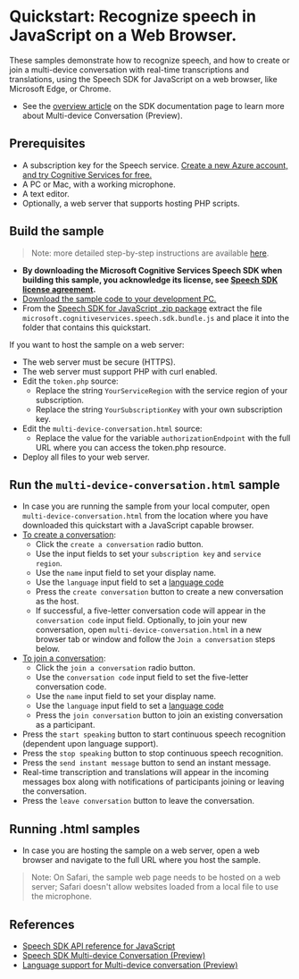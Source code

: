 # Quickstart: Recognize speech in JavaScript on a Web Browser.

These samples demonstrate how to recognize speech, and how to create or join a multi-device conversation with real-time transcriptions and translations, using the Speech SDK for JavaScript on a web browser, like Microsoft Edge, or Chrome.
* See the [overview article](https://docs.microsoft.com/azure/cognitive-services/speech-service/multi-device-conversation) on the SDK documentation page to learn more about Multi-device Conversation (Preview).

## Prerequisites

* A subscription key for the Speech service. [Create a new Azure account, and try Cognitive Services for free.](https://azure.microsoft.com/free/cognitive-services/)
* A PC or Mac, with a working microphone.
* A text editor.
* Optionally, a web server that supports hosting PHP scripts.

## Build the sample

> Note: more detailed step-by-step instructions are available [here](https://docs.microsoft.com/azure/cognitive-services/speech-service/quickstart-js-browser).

* **By downloading the Microsoft Cognitive Services Speech SDK when building this sample, you acknowledge its license, see [Speech SDK license agreement](https://docs.microsoft.com/azure/cognitive-services/speech-service/license).**
* [Download the sample code to your development PC.](/README.md#get-the-samples)
* From the [Speech SDK for JavaScript .zip package](https://aka.ms/csspeech/jsbrowserpackage) extract the file
  `microsoft.cognitiveservices.speech.sdk.bundle.js` and place it into the folder that contains this quickstart.

If you want to host the sample on a web server:

* The web server must be secure (HTTPS).
* The web server must support PHP with curl enabled.
* Edit the `token.php` source:
  * Replace the string `YourServiceRegion` with the service region of your subscription.
  * Replace the string `YourSubscriptionKey` with your own subscription key.
* Edit the  `multi-device-conversation.html` source:
  * Replace the value for the variable `authorizationEndpoint` with the full URL where you can access the token.php resource.
* Deploy all files to your web server.
  
## Run the `multi-device-conversation.html` sample

* In case you are running the sample from your local computer, open `multi-device-conversation.html` from the location where you have downloaded this quickstart with a JavaScript capable browser.
* [To create a conversation](https://docs.microsoft.com/azure/cognitive-services/speech-service/multi-device-conversation#how-it-works):
  * Click the `create a conversation` radio button.
  * Use the input fields to set your `subscription key` and `service region`.
  * Use the `name` input field to set your display name.
  * Use the `language` input field to set a [language code](https://docs.microsoft.com/azure/cognitive-services/speech-service/multi-device-conversation#language-support)
  * Press the `create conversation` button to create a new conversation as the host.
  * If successful, a five-letter conversation code will appear in the `conversation code` input field. Optionally, to join your new conversation, open `multi-device-conversation.html` in a new browser tab or window and follow the `Join a conversation` steps below.
* [To join a conversation](https://docs.microsoft.com/azure/cognitive-services/speech-service/multi-device-conversation#how-it-works):
  * Click the `join a conversation` radio button.
  * Use the `conversation code` input field to set the five-letter conversation code. 
  * Use the `name` input field to set your display name.
  * Use the `language` input field to set a [language code](https://docs.microsoft.com/azure/cognitive-services/speech-service/multi-device-conversation#language-support)
  * Press the `join conversation` button to join an existing conversation as a participant.
* Press the `start speaking` button to start continuous speech recognition (dependent upon language support).
* Press the `stop speaking` button to stop continuous speech recognition.
* Press the `send instant message` button to send an instant message.
* Real-time transcription and translations will appear in the incoming messages box along with notifications of participants joining or leaving the conversation.
* Press the `leave conversation` button to leave the conversation. 
 
## Running .html samples
* In case you are hosting the sample on a web server, open a web browser and navigate to the full URL where you host the sample.

> Note: On Safari, the sample web page needs to be hosted on a web server; Safari doesn't allow websites loaded from a local file to use the microphone.

## References

* [Speech SDK API reference for JavaScript](https://aka.ms/csspeech/javascriptref)
* [Speech SDK Multi-device Conversation (Preview)](https://docs.microsoft.com/azure/cognitive-services/speech-service/multi-device-conversation)
* [Language support for Multi-device conversation (Preview)](https://docs.microsoft.com/azure/cognitive-services/speech-service/multi-device-conversation#language-support)
